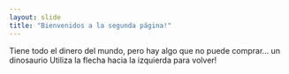 ```yaml
---
layout: slide
title: "Bienvenidos a la segunda página!"
---
```

Tiene todo el dinero del mundo, pero hay algo que no puede comprar… un dinosaurio
Utiliza la flecha hacia la izquierda para volver!
